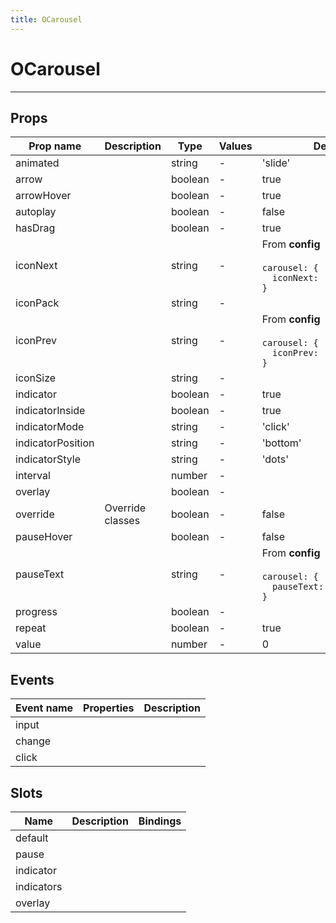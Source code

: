 ```yaml
---
title: OCarousel
---
```


# OCarousel

> <CarbonAds />

---

## Props

| Prop name         | Description      | Type    | Values | Default                                                                                                                                           |
| ----------------- | ---------------- | ------- | ------ | ------------------------------------------------------------------------------------------------------------------------------------------------- |
| animated          |                  | string  | -      | 'slide'                                                                                                                                           |
| arrow             |                  | boolean | -      | true                                                                                                                                              |
| arrowHover        |                  | boolean | -      | true                                                                                                                                              |
| autoplay          |                  | boolean | -      | false                                                                                                                                             |
| hasDrag           |                  | boolean | -      | true                                                                                                                                              |
| iconNext          |                  | string  | -      | <div>From <b>config</b></div><br><code style='white-space: nowrap; padding: 0;'> carousel: {<br>&nbsp;&nbsp;iconNext: 'chevron-right'<br>}</code> |
| iconPack          |                  | string  | -      |                                                                                                                                                   |
| iconPrev          |                  | string  | -      | <div>From <b>config</b></div><br><code style='white-space: nowrap; padding: 0;'> carousel: {<br>&nbsp;&nbsp;iconPrev: 'chevron-left'<br>}</code>  |
| iconSize          |                  | string  | -      |                                                                                                                                                   |
| indicator         |                  | boolean | -      | true                                                                                                                                              |
| indicatorInside   |                  | boolean | -      | true                                                                                                                                              |
| indicatorMode     |                  | string  | -      | 'click'                                                                                                                                           |
| indicatorPosition |                  | string  | -      | 'bottom'                                                                                                                                          |
| indicatorStyle    |                  | string  | -      | 'dots'                                                                                                                                            |
| interval          |                  | number  | -      |                                                                                                                                                   |
| overlay           |                  | boolean | -      |                                                                                                                                                   |
| override          | Override classes | boolean | -      | false                                                                                                                                             |
| pauseHover        |                  | boolean | -      | false                                                                                                                                             |
| pauseText         |                  | string  | -      | <div>From <b>config</b></div><br><code style='white-space: nowrap; padding: 0;'> carousel: {<br>&nbsp;&nbsp;pauseText: 'Pause'<br>}</code>        |
| progress          |                  | boolean | -      |                                                                                                                                                   |
| repeat            |                  | boolean | -      | true                                                                                                                                              |
| value             |                  | number  | -      | 0                                                                                                                                                 |

## Events

| Event name | Properties | Description |
| ---------- | ---------- | ----------- |
| input      |            |
| change     |            |
| click      |            |

## Slots

| Name       | Description | Bindings |
| ---------- | ----------- | -------- |
| default    |             |          |
| pause      |             |          |
| indicator  |             | <br>     |
| indicators |             |          |
| overlay    |             |          |
